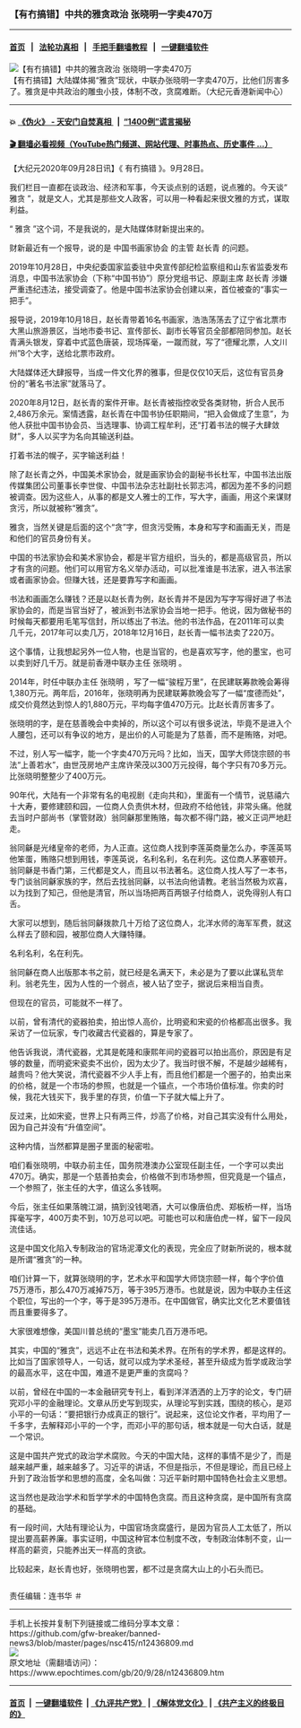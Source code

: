 ### 【有冇搞错】中共的雅贪政治 张晓明一字卖470万
------------------------

#### [首页](https://github.com/gfw-breaker/banned-news3/blob/master/README.md) &nbsp;&nbsp;|&nbsp;&nbsp; [法轮功真相](https://github.com/begood0513/basic/blob/master/README.md)  &nbsp;&nbsp;|&nbsp;&nbsp; [手把手翻墙教程](https://github.com/gfw-breaker/guides/wiki)  &nbsp;&nbsp;|&nbsp;&nbsp; [一键翻墙软件](https://github.com/gfw-breaker/nogfw/blob/master/README.md)  



<div><img alt="【有冇搞错】中共的雅贪政治 张晓明一字卖470万" class="attachment-djy_600_400 size-djy_600_400 wp-post-image" src="https://i.epochtimes.com/assets/uploads/2020/09/WhatsApp-Image-2020-09-28-at-6.05.23-AM-600x400.jpeg"/>
<div class="caption">
 【有冇搞错】大陆媒体揭“雅贪”现状，中联办张晓明一字卖470万，比他们厉害多了。雅贪是中共政治的雕虫小技，体制不改，贪腐难断。（大纪元香港新闻中心）
</div></div><hr/>

#### 💥 [《伪火》 - 天安门自焚真相 ](http://158.247.195.190:10000/videos/blog/weihuo.html)&nbsp; |&nbsp; [“1400例”谎言揭秘  ](http://158.247.195.190:10000/videos/blog/jiexi1400.html)

#### [ 🎬  翻墙必看视频（YouTube热门频道、网站代理、时事热点、历史事件 ...）](https://github.com/gfw-breaker/links/blob/master/banned.md)

<div><p>
 【大纪元2020年09月28日讯】《
 <ok href="https://www.epochtimes.com/gb/tag/%E6%9C%89%E5%86%87%E6%90%9E%E9%94%99.html">
  有冇搞错
 </ok>
 》。9月28日。
</p>
<p>
 我们栏目一直都在谈政治、经济和军事，今天谈点别的话题，说点雅的。今天谈“
 <ok href="https://www.epochtimes.com/gb/tag/%E9%9B%85%E8%B4%AA.html">
  雅贪
 </ok>
 ”，就是文人，尤其是那些文人政客，可以用一种看起来很文雅的方式，谋取利益。
</p>
<p>
 “
 <ok href="https://www.epochtimes.com/gb/tag/%E9%9B%85%E8%B4%AA.html">
  雅贪
 </ok>
 ”这个词，不是我说的，是大陆媒体财新提出来的。
</p>
<p>
 财新最近有一个报导，说的是
 <ok href="https://www.epochtimes.com/gb/tag/%E4%B8%AD%E5%9B%BD%E4%B9%A6%E7%94%BB%E5%AE%B6%E5%8D%8F%E4%BC%9A.html">
  中国书画家协会
 </ok>
 的主管
 <ok href="https://www.epochtimes.com/gb/tag/%E8%B5%B5%E9%95%BF%E9%9D%92.html">
  赵长青
 </ok>
 的问题。
</p>
<p>
 2019年10月28日，中央纪委国家监委驻中央宣传部纪检监察组和山东省监委发布消息，中国书法家协会（下称“中国书协”）原分党组书记、原副主席
 <ok href="https://www.epochtimes.com/gb/tag/%E8%B5%B5%E9%95%BF%E9%9D%92.html">
  赵长青
 </ok>
 涉嫌严重违纪违法，接受调查了。他是中国书法家协会创建以来，首位被查的“事实一把手”。
</p>
<p>
 报导说，2019年10月18日，赵长青带着16名书画家，浩浩荡荡去了辽宁省北票市大黑山旅游景区，当地市委书记、宣传部长、副市长等官员全部都陪同参加。赵长青满头银发，穿着中式蓝色唐装，现场挥毫，一蹴而就，写了“德耀北票，人文川州”8个大字，送给北票市政府。
</p>
<p>
 大陆媒体还大肆报导，当成一件文化界的雅事，但是仅仅10天后，这位有官员身份的“著名书法家”就落马了。
</p>
<p>
 2020年8月12日，赵长青的案件开审。赵长青被指控收受各类财物，折合人民币2,486万余元。案情透露，赵长青在中国书协任职期间，“把入会做成了生意”，为他人获批中国书协会员、当选理事、协调工程牟利，还“打着书法的幌子大肆敛财”，多人以买字为名向其输送利益。
</p>
<p>
 打着书法的幌子，买字输送利益！
</p>
<p>
 除了赵长青之外，中国美术家协会，就是画家协会的副秘书长杜军，中国书法出版传媒集团公司董事长李世俊、中国书法杂志社副社长郭志鸿，都因为差不多的问题被调查。因为这些人，从事的都是文人雅士的工作，写大字，画画，用这个来谋财贪污，所以就被称“雅贪”。
</p>
<p>
 雅贪，当然关键是后面的这个“贪”字，但贪污受贿，本身和写字和画画无关，而是和他们的官员身份有关。
</p>
<p>
 中国的书法家协会和美术家协会，都是半官方组织，当头的，都是高级官员，所以才有贪的问题。他们可以用官方名义举办活动，可以批准谁是书法家，进入书法家或者画家协会。但赚大钱，还是要靠写字和画画。
</p>
<p>
 书法和画画怎么赚钱？还是以赵长青为例，赵长青并不是因为写字写得好进了书法家协会的，而是当官当好了，被派到书法家协会当地一把手。他说，因为做秘书的时候每天都要用毛笔写信封，所以练出了书法。他的书法作品，在2011年可以卖几千元，2017年可以卖几万，2018年12月16日，赵长青一幅书法卖了220万。
</p>
<p>
 这个事情，让我想起另外一位人物，也是当官的，也是喜欢写字，他的墨宝，也可以卖到好几千万。就是前香港中联办主任
 <ok href="https://www.epochtimes.com/gb/tag/%E5%BC%A0%E6%99%93%E6%98%8E.html">
  张晓明
 </ok>
 。
</p>
<p>
</p>
<p>
 2014年，时任中联办主任
 <ok href="https://www.epochtimes.com/gb/tag/%E5%BC%A0%E6%99%93%E6%98%8E.html">
  张晓明
 </ok>
 ，写了一幅“骏程万里”，在民建联筹款晚会筹得1,380万元。两年后，2016年，张晓明再为民建联筹款晚会写了一幅“度德而处”，成交价竟然达到惊人的1,880万元，平均每字值470万元。比赵长青厉害多了。
</p>
<p>
 张晓明的字，是在慈善晚会中卖掉的，所以这个可以有很多说法，毕竟不是进入个人腰包，还可以有争议的地方，是出价的人可能是为了慈善，而不是贿赂，对吧。
</p>
<p>
 不过，别人写一幅字，能一个字卖470万元吗？比如，当天，国学大师饶宗颐的书法“上善若水”，由世茂房地产主席许荣茂以300万元投得，每个字只有70多万元。比张晓明整整少了400万元。
</p>
<p>
 90年代，大陆有一个非常有名的电视剧《走向共和》，里面有一个情节，说慈禧六十大寿，要修建颐和园，一位商人负责供木材，但政府不给他钱，非常头痛。他就去当时户部尚书（掌管财政）翁同龢那里贿赂，每次都不得门路，被义正词严地赶走。
</p>
<p>
 翁同龢是光绪皇帝的老师，为人正直。这位商人找到李莲英商量怎么办，李莲英骂他笨蛋，贿赂只想到用钱，李莲英说，名利名利，名在利先。这位商人茅塞顿开。翁同龢是书香门第，三代都是文人，而且以书法著名。这位商人找人写了一本书，专门谈翁同龢家族的字，然后去找翁同龢，以书法向他请教。老翁当然极为欢喜，以为找到了知己，但他是清官，所以当场把两百两银子付给商人，说免得别人有口舌。
</p>
<p>
 大家可以想到，随后翁同龢拨款几十万给了这位商人，北洋水师的海军军费，就这么样去了颐和园，被那位商人大赚特赚。
</p>
<p>
 名利名利，名在利先。
</p>
<p>
 翁同龢在商人出版那本书之前，就已经是名满天下，未必是为了要以此谋私货牟利。翁老先生，因为人性的一个弱点，被人钻了空子，据说后来相当自责。
</p>
<p>
 但现在的官员，可能就不一样了。
</p>
<p>
 以前，曾有清代的瓷器拍卖，拍出惊人高价，比明瓷和宋瓷的价格都高出很多。我采访了一位玩家，专门收藏古代瓷器的，算是专家了。
</p>
<p>
 他告诉我说，清代瓷器，尤其是乾隆和康熙年间的瓷器可以拍出高价，原因是有足够的数量，而明瓷宋瓷卖不出价，因为太少了。我当时很不解，不是越少越稀有，越贵吗？他大笑说，清代瓷器不少人手上有，而且他们都是一个圈子的，拍卖出来的价格，就是一个市场的参照，也就是一个锚点，一个市场价值标准。你卖的时候，我花大钱买下，我手里的存货，价值一下子就大幅上升了。
</p>
<p>
 反过来，比如宋瓷，世界上只有两三件，炒高了价格，对自己其实没有什么用处，因为自己并没有“升值空间”。
</p>
<p>
 这种内情，当然都算是圈子里面的秘密啦。
</p>
<p>
 咱们看张晓明，中联办前主任，国务院港澳办公室现任副主任，一个字可以卖出470万。确实，那是一个慈善拍卖会，价格做不到市场参照，但究竟是一个锚点，一个参照了，张主任的大字，值这么多钱啊。
</p>
<p>
 今后，张主任如果落魄江湖，搞到没钱喝酒，大可以像唐伯虎、郑板桥一样，当场挥毫写字，400万卖不到，10万总可以吧。可能也可以和唐伯虎一样，留下一段风流佳话。
</p>
<p>
 这是中国文化陷入专制政治的官场泥潭文化的表现，完全应了财新所说的，根本就是所谓“雅贪”的一种。
</p>
<p>
 咱们计算一下，就算张晓明的字，艺术水平和国学大师饶宗颐一样，每个字价值75万港币，那么470万减掉75万，等于395万港币。也就是说，因为中联办主任这个职位，写出的一个字，等于是395万港币。在中国做官，确实比文化艺术要值钱而且重要得多了。
</p>
<p>
 大家很难想像，美国川普总统的“墨宝”能卖几百万港币吧。
</p>
<p>
 其实，中国的“雅贪”，远远不止在书法和美术界。在所有的学术界，都是这样的。比如当了国家领导人，一句话，就可以成为学术圣经，甚至升级成为哲学或政治学的最高水平，这在中国，难道不是更严重的贪腐吗？
</p>
<p>
 以前，曾经在中国的一本金融研究专刊上，看到洋洋洒洒的上万字的论文，专门研究邓小平的金融理论。文章从历史写到现实，从理论写到实践，围绕的核心，是邓小平的一句话：“要把银行办成真正的银行”。说起来，这位论文作者，平均用了一千多字，去解释邓小平的一个字，而邓小平的那句话，根本就是一句大白话，就是一个常识。
</p>
<p>
 这是中国共产党式的政治学术腐败。今天的中国大陆，这样的事情不是少了，而是越来越严重，越来越多了。习近平的讲话，不但是指示，不但是理论，而且已经上升到了政治哲学和思想的高度，全名叫做：习近平新时期中国特色社会主义思想。
</p>
<p>
 这当然也是政治学术和哲学学术的中国特色贪腐。而且这种贪腐，是中国所有贪腐的基础。
</p>
<p>
 有一段时间，大陆有理论认为，中国官场贪腐盛行，是因为官员人工太低了，所以提出要高薪养廉。事实证明，中国这种官本位制度不改，专制政治体制不变，山一样高的薪资，只能养出天一样高的贪欲。
</p>
<p>
 比较起来，赵长青也好，张晓明也罢，都不过是贪腐大山上的小石头而已。
</p>
<p>
 <ok href="https://i.epochtimes.com/assets/uploads/2020/06/WhatsApp-Image-2020-02-25-at-7.05.58-AM-5-e1591716028541.jpeg">
  <img alt="" class="aligncenter size-large wp-image-12173417" src="https://i.epochtimes.com/assets/uploads/2020/06/WhatsApp-Image-2020-02-25-at-7.05.58-AM-5-600x337.jpeg"/>
 </ok>
</p>
<p>
 责任编辑：连书华 ＃
</p>
</div>
<hr/>
手机上长按并复制下列链接或二维码分享本文章：<br/>
https://github.com/gfw-breaker/banned-news3/blob/master/pages/nsc415/n12436809.md <br/>
<a href='https://github.com/gfw-breaker/banned-news3/blob/master/pages/nsc415/n12436809.md'><img src='https://github.com/gfw-breaker/banned-news3/blob/master/pages/nsc415/n12436809.md.png'/></a> <br/>
原文地址（需翻墙访问）：https://www.epochtimes.com/gb/20/9/28/n12436809.htm


------------------------
#### [首页](https://github.com/gfw-breaker/banned-news3/blob/master/README.md) &nbsp;|&nbsp; [一键翻墙软件](https://github.com/gfw-breaker/nogfw/blob/master/README.md) &nbsp;| [《九评共产党》](https://github.com/gfw-breaker/9ping.md/blob/master/README.md#九评之一评共产党是什么) | [《解体党文化》](https://github.com/gfw-breaker/jtdwh.md/blob/master/README.md) | [《共产主义的终极目的》](https://github.com/gfw-breaker/gczydzjmd.md/blob/master/README.md)


<img src='http://gfw-breaker.win/banned-news3/pages/nsc415/n12436809.md' width='0px' height='0px'/>